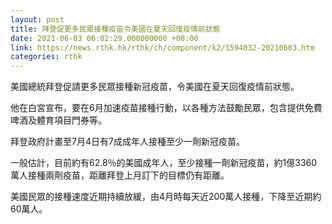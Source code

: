 ```yaml
---
layout: post
title: 拜登促更多民眾接種疫苗令美國在夏天回復疫情前狀態
date: 2021-06-03 06:02:29.000000000 +08:00
link: https://news.rthk.hk/rthk/ch/component/k2/1594032-20210603.htm
categories: rthk
---
```


美國總統拜登促請更多民眾接種新冠疫苗，令美國在夏天回復疫情前狀態。

他在白宮宣布，要在6月加速疫苗接種行動，以各種方法鼓勵民眾，包含提供免費啤酒及體育項目門券等。

拜登政府計畫至7月4日有7成成年人接種至少一劑新冠疫苗。

一般估計，目前約有62.8％的美國成年人，至少接種一劑新冠疫苗，約1億3360萬人接種兩劑疫苗，距離拜登上月訂下的目標仍有距離。

美國民眾的接種速度近期持續放緩，由4月時每天近200萬人接種，下降至近期約60萬人。
